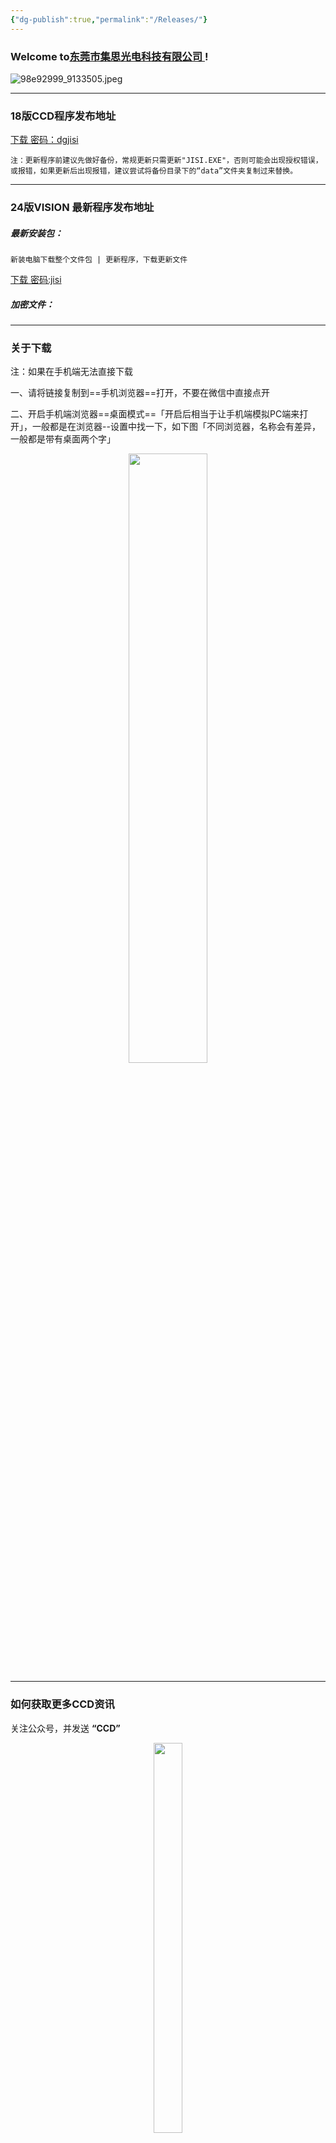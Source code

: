 ```yaml
---
{"dg-publish":true,"permalink":"/Releases/"}
---
```



### Welcome to[东莞市集思光电科技有限公司 ](https://jisicn.top) ! 

![98e92999_9133505.jpeg](https://tc.jisicn.top/img/202405031228351.jpeg)

---

### 18版CCD程序发布地址

[下载 密码：dgjisi](https://jisi.lanzout.com/b013toura)

	注：更新程序前建议先做好备份，常规更新只需更新"JISI.EXE"，否则可能会出现授权错误，或报错，如果更新后出现报错，建议尝试将备份目录下的“data”文件夹复制过来替换。

---

### 24版VISION 最新程序发布地址

##### 最新安装包：

	新装电脑下载整个文件包 | 更新程序，下载更新文件

[下载 密码:jisi](https://jisi.lanzout.com/b0izjdtuf)

##### 加密文件：

---
### 关于下载
注：如果在手机端无法直接下载

一、请将链接复制到==手机浏览器==打开，不要在微信中直接点开

二、开启手机端浏览器==桌面模式==「开启后相当于让手机端模拟PC端来打开」，一般都是在浏览器--设置中找一下，如下图「不同浏览器，名称会有差异，一般都是带有桌面两个字」

<div align="center"><img src="https://tc.jisicn.top/img/202406111138920.png" width="50%" height="50%"></img></div>

---

### 如何获取更多CCD资讯
关注公众号，并发送 **“CCD”** 

<div align="center"><img src="https://tc.jisicn.top/img/202405012133208.jpg" width="30%" height="40%"></img></div>

---

<center><a href="Https://www.jisicn.top" target="_blank">东莞集思光电科技有限公司</a></center>
<center><a href="Https://www.jisicn.top" target="_blank">https://www.jisicn.top</a></center>
<center><a href="Https://www.dgjisi.eu.org" target="_blank">https://www.dgjisi.eu.org</a></center>

---

<div align='center' ><font size='50'><b>End   Thanks</b></font></div>

<div align='center'><font size='3'><b>联系人：周生  18029199900 「dgjisi@foxmail.com」</b></font></div>
